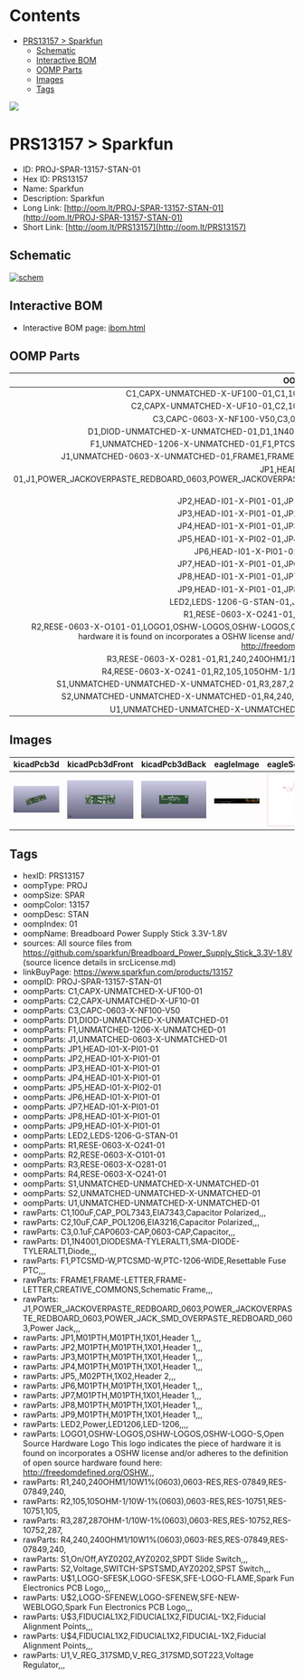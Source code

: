 



Contents
========

* [PRS13157 > Sparkfun](#prs13157--sparkfun)
	* [Schematic](#schematic)
	* [Interactive BOM](#interactive-bom)
	* [OOMP Parts](#oomp-parts)
	* [Images](#images)
	* [Tags](#tags)
  
![][im]
# PRS13157 > Sparkfun

- ID: PROJ-SPAR-13157-STAN-01
- Hex ID: PRS13157
- Name: Sparkfun
- Description: Sparkfun
- Long Link: [http://oom.lt/PROJ-SPAR-13157-STAN-01](http://oom.lt/PROJ-SPAR-13157-STAN-01)
- Short Link: [http://oom.lt/PRS13157](http://oom.lt/PRS13157)

## Schematic
  
[![schem](eagleSchemImage.png)](eagleSchemImage.png)
## Interactive BOM

- Interactive BOM page: [ibom.html](https://htmlpreview.github.io/?https://github.com/oomlout/oomlout_OOMP_projects/blob/main/PROJ-SPAR-13157-STAN-01/kicad/bom/ibom.html)

## OOMP Parts
  

|OOMP Parts|
| :---: |
|C1,CAPX-UNMATCHED-X-UF100-01,C1,100uF,CAP_POL7343,EIA7343,Capacitor Polarized,,,|
|C2,CAPX-UNMATCHED-X-UF10-01,C2,10uF,CAP_POL1206,EIA3216,Capacitor Polarized,,,|
|C3,CAPC-0603-X-NF100-V50,C3,0.1uF,CAP0603-CAP,0603-CAP,Capacitor,,,|
|D1,DIOD-UNMATCHED-X-UNMATCHED-01,D1,1N4001,DIODESMA-TYLERALT1,SMA-DIODE-TYLERALT1,Diode,,,|
|F1,UNMATCHED-1206-X-UNMATCHED-01,F1,PTCSMD-W,PTCSMD-W,PTC-1206-WIDE,Resettable Fuse PTC,,,|
|J1,UNMATCHED-0603-X-UNMATCHED-01,FRAME1,FRAME-LETTER,FRAME-LETTER,CREATIVE_COMMONS,Schematic Frame,,,|
|JP1,HEAD-I01-X-PI01-01,J1,POWER_JACKOVERPASTE_REDBOARD_0603,POWER_JACKOVERPASTE_REDBOARD_0603,POWER_JACK_SMD_OVERPASTE_REDBOARD_0603,Power Jack,,,|
|JP2,HEAD-I01-X-PI01-01,JP1,M01PTH,M01PTH,1X01,Header 1,,,|
|JP3,HEAD-I01-X-PI01-01,JP2,M01PTH,M01PTH,1X01,Header 1,,,|
|JP4,HEAD-I01-X-PI01-01,JP3,M01PTH,M01PTH,1X01,Header 1,,,|
|JP5,HEAD-I01-X-PI02-01,JP4,M01PTH,M01PTH,1X01,Header 1,,,|
|JP6,HEAD-I01-X-PI01-01,JP5,,M02PTH,1X02,Header 2,,,|
|JP7,HEAD-I01-X-PI01-01,JP6,M01PTH,M01PTH,1X01,Header 1,,,|
|JP8,HEAD-I01-X-PI01-01,JP7,M01PTH,M01PTH,1X01,Header 1,,,|
|JP9,HEAD-I01-X-PI01-01,JP8,M01PTH,M01PTH,1X01,Header 1,,,|
|LED2,LEDS-1206-G-STAN-01,JP9,M01PTH,M01PTH,1X01,Header 1,,,|
|R1,RESE-0603-X-O241-01,LED2,Power,LED1206,LED-1206,,,,|
|R2,RESE-0603-X-O101-01,LOGO1,OSHW-LOGOS,OSHW-LOGOS,OSHW-LOGO-S,Open Source Hardware Logo This logo indicates the piece of hardware it is found on incorporates a OSHW license and/or adheres to the definition of open source hardware found here: http://freedomdefined.org/OSHW,,,|
|R3,RESE-0603-X-O281-01,R1,240,240OHM1/10W1%(0603),0603-RES,RES-07849,RES-07849,240,|
|R4,RESE-0603-X-O241-01,R2,105,105OHM-1/10W-1%(0603),0603-RES,RES-10751,RES-10751,105,|
|S1,UNMATCHED-UNMATCHED-X-UNMATCHED-01,R3,287,287OHM-1/10W-1%(0603),0603-RES,RES-10752,RES-10752,287,|
|S2,UNMATCHED-UNMATCHED-X-UNMATCHED-01,R4,240,240OHM1/10W1%(0603),0603-RES,RES-07849,RES-07849,240,|
|U1,UNMATCHED-UNMATCHED-X-UNMATCHED-01,S1,On/Off,AYZ0202,AYZ0202,SPDT Slide Switch,,,|

## Images
  
  

|kicadPcb3d|kicadPcb3dFront|kicadPcb3dBack|eagleImage|eagleSchemImage|
| :---: | :---: | :---: | :---: | :---: |
|[![kicadPcb3d](kicadPcb3d_140.png)](kicadPcb3d.png)|[![kicadPcb3dFront](kicadPcb3dFront_140.png)](kicadPcb3dFront.png)|[![kicadPcb3dBack](kicadPcb3dBack_140.png)](kicadPcb3dBack.png)|[![eagleImage](eagleImage_140.png)](eagleImage.png)|[![eagleSchemImage](eagleSchemImage_140.png)](eagleSchemImage.png)|

## Tags

- hexID: PRS13157
- oompType: PROJ
- oompSize: SPAR
- oompColor: 13157
- oompDesc: STAN
- oompIndex: 01
- oompName: Breadboard Power Supply Stick 3.3V-1.8V
- sources: All source files from https://github.com/sparkfun/Breadboard_Power_Supply_Stick_3.3V-1.8V (source licence details in srcLicense.md)
- linkBuyPage: https://www.sparkfun.com/products/13157
- oompID: PROJ-SPAR-13157-STAN-01
- oompParts: C1,CAPX-UNMATCHED-X-UF100-01
- oompParts: C2,CAPX-UNMATCHED-X-UF10-01
- oompParts: C3,CAPC-0603-X-NF100-V50
- oompParts: D1,DIOD-UNMATCHED-X-UNMATCHED-01
- oompParts: F1,UNMATCHED-1206-X-UNMATCHED-01
- oompParts: J1,UNMATCHED-0603-X-UNMATCHED-01
- oompParts: JP1,HEAD-I01-X-PI01-01
- oompParts: JP2,HEAD-I01-X-PI01-01
- oompParts: JP3,HEAD-I01-X-PI01-01
- oompParts: JP4,HEAD-I01-X-PI01-01
- oompParts: JP5,HEAD-I01-X-PI02-01
- oompParts: JP6,HEAD-I01-X-PI01-01
- oompParts: JP7,HEAD-I01-X-PI01-01
- oompParts: JP8,HEAD-I01-X-PI01-01
- oompParts: JP9,HEAD-I01-X-PI01-01
- oompParts: LED2,LEDS-1206-G-STAN-01
- oompParts: R1,RESE-0603-X-O241-01
- oompParts: R2,RESE-0603-X-O101-01
- oompParts: R3,RESE-0603-X-O281-01
- oompParts: R4,RESE-0603-X-O241-01
- oompParts: S1,UNMATCHED-UNMATCHED-X-UNMATCHED-01
- oompParts: S2,UNMATCHED-UNMATCHED-X-UNMATCHED-01
- oompParts: U1,UNMATCHED-UNMATCHED-X-UNMATCHED-01
- rawParts: C1,100uF,CAP_POL7343,EIA7343,Capacitor Polarized,,,
- rawParts: C2,10uF,CAP_POL1206,EIA3216,Capacitor Polarized,,,
- rawParts: C3,0.1uF,CAP0603-CAP,0603-CAP,Capacitor,,,
- rawParts: D1,1N4001,DIODESMA-TYLERALT1,SMA-DIODE-TYLERALT1,Diode,,,
- rawParts: F1,PTCSMD-W,PTCSMD-W,PTC-1206-WIDE,Resettable Fuse PTC,,,
- rawParts: FRAME1,FRAME-LETTER,FRAME-LETTER,CREATIVE_COMMONS,Schematic Frame,,,
- rawParts: J1,POWER_JACKOVERPASTE_REDBOARD_0603,POWER_JACKOVERPASTE_REDBOARD_0603,POWER_JACK_SMD_OVERPASTE_REDBOARD_0603,Power Jack,,,
- rawParts: JP1,M01PTH,M01PTH,1X01,Header 1,,,
- rawParts: JP2,M01PTH,M01PTH,1X01,Header 1,,,
- rawParts: JP3,M01PTH,M01PTH,1X01,Header 1,,,
- rawParts: JP4,M01PTH,M01PTH,1X01,Header 1,,,
- rawParts: JP5,,M02PTH,1X02,Header 2,,,
- rawParts: JP6,M01PTH,M01PTH,1X01,Header 1,,,
- rawParts: JP7,M01PTH,M01PTH,1X01,Header 1,,,
- rawParts: JP8,M01PTH,M01PTH,1X01,Header 1,,,
- rawParts: JP9,M01PTH,M01PTH,1X01,Header 1,,,
- rawParts: LED2,Power,LED1206,LED-1206,,,,
- rawParts: LOGO1,OSHW-LOGOS,OSHW-LOGOS,OSHW-LOGO-S,Open Source Hardware Logo This logo indicates the piece of hardware it is found on incorporates a OSHW license and/or adheres to the definition of open source hardware found here: http://freedomdefined.org/OSHW,,,
- rawParts: R1,240,240OHM1/10W1%(0603),0603-RES,RES-07849,RES-07849,240,
- rawParts: R2,105,105OHM-1/10W-1%(0603),0603-RES,RES-10751,RES-10751,105,
- rawParts: R3,287,287OHM-1/10W-1%(0603),0603-RES,RES-10752,RES-10752,287,
- rawParts: R4,240,240OHM1/10W1%(0603),0603-RES,RES-07849,RES-07849,240,
- rawParts: S1,On/Off,AYZ0202,AYZ0202,SPDT Slide Switch,,,
- rawParts: S2,Voltage,SWITCH-SPSTSMD,AYZ0202,SPST Switch,,,
- rawParts: U$1,LOGO-SFESK,LOGO-SFESK,SFE-LOGO-FLAME,Spark Fun Electronics PCB Logo,,,
- rawParts: U$2,LOGO-SFENEW,LOGO-SFENEW,SFE-NEW-WEBLOGO,Spark Fun Electronics PCB Logo,,,
- rawParts: U$3,FIDUCIAL1X2,FIDUCIAL1X2,FIDUCIAL-1X2,Fiducial Alignment Points,,,
- rawParts: U$4,FIDUCIAL1X2,FIDUCIAL1X2,FIDUCIAL-1X2,Fiducial Alignment Points,,,
- rawParts: U1,V_REG_317SMD,V_REG_317SMD,SOT223,Voltage Regulator,,,



[im]: kicadPcb3d_450.png
